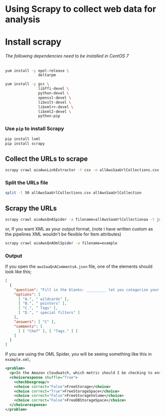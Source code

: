 # Using Scrapy to collect web data for analysis


# Install scrapy
###### The following dependencies need to be installed in CentOS 7
```sh
yum install -y epel-release \
               deltarpm

yum install -y gcc \
               libffi-devel \
               python-devel \
               openssl-devel \
               libxslt-devel \
               libxml++-devel \
               libxml2-devel \
               python-pip
```

### Use `pip` to install Scrapy
```sh
pip install lxml
pip install scrapy
```


## Collect the URLs to scrape
```sh
scrapy crawl aioAwsLinkExtractor -t csv -o allAwsSaaUrlCollections.csv
```
### Split the URLs file
```sh
split -l 50 allAwsSaaUrlCollections.csv allAwsSaaUrlCollection
```

## Scrapy the URLs
```sh
scrapy crawl aioAwsQnASpider -a filename=allAwsSaaUrlCollectionaa -t json -o awsSaaQnACommentsA.json
```
or, If you want XML as your output format, (note i have written custom as the pipelines XML wouldn't be flexible for Item attributes)
```sh
scrapy crawl aioAwsQnAOmlSpider -a filename=example
```
### Output
If you open the `awsSaaQnACommentsA.json` file, one of the elements should look like this;
```json
[
  {
    "question": "Fill in the blanks: _________ let you categorize your EC2 resources in different ways, for example, by purpose, owner, or environment.",
    "options": [
      [ "A.", " wildcards" ],
      [ "B.", " pointers" ],
      [ "C.", " Tags" ],
      [ "D.", " special filters" ]
    ],
    "answers": [ "C" ],
    "comments": [
      [ [ "Chef" ], [ "Tags." ] ]
    ]
  }
]
```
If you are using the OML Spider, you will be seeing something like this in `example.xml`,
```xml
<problem>
  <p>In the Amazon cloudwatch, which metric should I be checking to ensure that your DB Instance has enough free storage space?</p>
  <choiceresponse shuffle="True">
    <checkboxgroup/>
    <choice correct="False">FreeStorage</choice>
    <choice correct="True">FreeStorageSpace</choice>
    <choice correct="False">FreeStorageVolume</choice>
    <choice correct="False">FreeDBStorageSpace</choice>
  </choiceresponse>
</problem>
```
